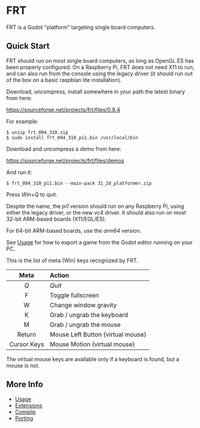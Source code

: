 FRT
===

FRT is a Godot "platform" targeting single board computers.

## Quick Start

FRT should run on most single board computers, as long as OpenGL ES has
been properly configured. On a Raspberry Pi, FRT does not need X11 to run,
and can also run from the console using the legacy driver (it should
run out of the box on a basic raspbian lite installation).

Download, uncompress, install somewhere in your path the latest
binary from here:

<https://sourceforge.net/projects/frt/files/0.9.4>

For example:

	$ unzip frt_094_310.zip
	$ sudo install frt_094_310_pi1.bin /usr/local/bin

Download and uncompress a demo from here:

<https://sourceforge.net/projects/frt/files/demos>

And run it:

	$ frt_094_310_pi1.bin --main-pack 31_2d_platformer.zip

Press *Win+Q* to quit.

Despite the name, the _pi1_ version should run on any Raspberry Pi,
using either the legacy driver, or the new vc4 driver. It should also run
on most 32-bit ARM-based boards (X11/EGL/ES).

For 64-bit ARM-based boards, use the _arm64_ version.

See [Usage](doc/Usage.md) for how to export a game from the Godot editor
running on your PC.

This is the list of meta (Win) keys recognized by FRT.

| Meta  | Action |
| :---: | :--- |
| *Q* | *Quit* |
| F | Toggle fullscreen |
| W | Change window gravity |
| K | Grab / ungrab the keyboard |
| M | Grab / ungrab the mouse |
| Return | Mouse Left Button (virtual mouse) |
| Cursor Keys | Mouse Motion (virtual mouse) |

The virtual mouse keys are available only if a keyboard is found, but a
mouse is not.

## More Info

- [Usage](doc/Usage.md)
- [Extensions](doc/Extensions.md)
- [Compile](doc/Compile.md)
- [Porting](doc/Porting.md)
